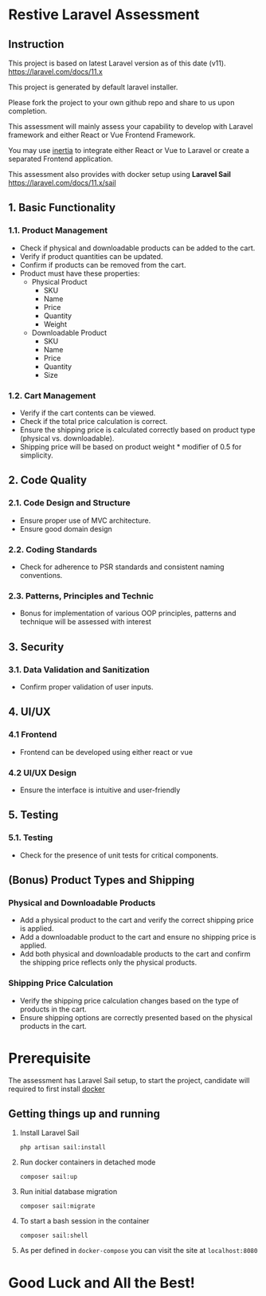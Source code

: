 # Restive Laravel Assessment

## Instruction
This project is based on latest Laravel version as of this date (v11).
https://laravel.com/docs/11.x

This project is generated by default laravel installer. 

Please fork the project to your own github repo and share to us upon completion.

This assessment will mainly assess your capability to develop with Laravel framework and either React or Vue Frontend Framework.

You may use [inertia](https://laravel.com/docs/11.x/frontend#using-vue-react) to integrate either React or Vue to Laravel or create a separated Frontend application.

This assessment also provides with docker setup using **Laravel Sail**
https://laravel.com/docs/11.x/sail

## 1. Basic Functionality
### 1.1. Product Management
- Check if physical and downloadable products can be added to the cart.
- Verify if product quantities can be updated.
- Confirm if products can be removed from the cart.
- Product must have these properties:
  - Physical Product
    - SKU
    - Name
    - Price
    - Quantity
    - Weight
  - Downloadable Product
    - SKU
    - Name
    - Price
    - Quantity
    - Size

### 1.2. Cart Management

- Verify if the cart contents can be viewed.
- Check if the total price calculation is correct.
- Ensure the shipping price is calculated correctly based on product type (physical vs. downloadable).
- Shipping price will be based on product  weight * modifier of 0.5 for simplicity.
## 2. Code Quality

### 2.1. Code Design and Structure
- Ensure proper use of MVC architecture.
- Ensure good domain design

### 2.2. Coding Standards
- Check for adherence to PSR standards and consistent naming conventions.

### 2.3. Patterns, Principles and Technic
- Bonus for implementation of various OOP principles, patterns and technique will be assessed with interest

## 3. Security
### 3.1. Data Validation and Sanitization
- Confirm proper validation of user inputs.

## 4. UI/UX
### 4.1 Frontend
- Frontend can be developed using either react or vue
### 4.2 UI/UX Design
- Ensure the interface is intuitive and user-friendly

## 5. Testing

### 5.1. Testing
- Check for the presence of unit tests for critical components.

## (Bonus) Product Types and Shipping

### Physical and Downloadable Products
- Add a physical product to the cart and verify the correct shipping price is applied.
- Add a downloadable product to the cart and ensure no shipping price is applied.
- Add both physical and downloadable products to the cart and confirm the shipping price reflects only the physical products.

### Shipping Price Calculation
- Verify the shipping price calculation changes based on the type of products in the cart.
- Ensure shipping options are correctly presented based on the physical products in the cart.

# Prerequisite
The assessment has Laravel Sail setup, to start the project, candidate will required to first install [docker](https://www.docker.com/)

## Getting things up and running
1. Install Laravel Sail
    
    `php artisan sail:install`

1. Run docker containers in detached mode

    `composer sail:up`

1. Run initial database migration

    `composer sail:migrate`

1. To start a bash session in the container

    `composer sail:shell`

1. As per defined in `docker-compose` you can visit the site at `localhost:8080`

# Good Luck and All the Best!

